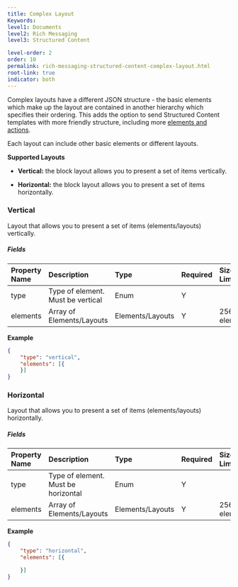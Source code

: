 ```yaml
---
title: Complex Layout
Keywords:
level1: Documents
level2: Rich Messaging
level3: Structured Content

level-order: 2
order: 10
permalink: rich-messaging-structured-content-complex-layout.html
root-link: true
indicator: both
---
```


Complex layouts have a different JSON structure - the basic elements which make up the layout are contained in another hierarchy which specifies their ordering.
This adds the option to send Structured Content templates with more friendly structure, including more [elements and actions](rich-messaging-getting-started.html).

Each layout can include other basic elements or different layouts.

**Supported Layouts**

* **Vertical:** the block layout allows you to present a set of items vertically.

* **Horizontal:** the block layout allows you to present a set of items horizontally.

### Vertical

Layout that allows you to present a set of items (elements/layouts) vertically.

##### **Fields**

| Property Name | Description | Type | Required | Size Limit |
| :--- | :--- | :--- | :--- | :--- |
| type | Type of element. Must be vertical | Enum | Y |  |
| elements | Array of Elements/Layouts | Elements/Layouts | Y | 256 elements |

**Example**

```json
{
	"type": "vertical",
	"elements": [{
	}]
}
```

### Horizontal

Layout that allows you to present a set of items (elements/layouts) horizontally.

##### **Fields**

| Property Name | Description | Type | Required | Size Limit |
| :--- | :--- | :--- | :--- | :--- |
| type | Type of element. Must be horizontal | Enum | Y |  |
| elements | Array of Elements/Layouts | Elements/Layouts | Y | 256 elements |

**Example**

```json
{
	"type": "horizontal",
	"elements": [{

	}]
}
```
